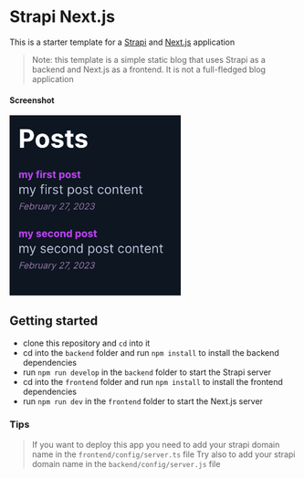 # Strapi Next.js

This is a starter template for a [Strapi](https://strapi.io) and [Next.js](https://nextjs.org/) application

> Note: this template is a simple static blog that uses Strapi as a backend and Next.js as a frontend. It is not a full-fledged blog application

#### Screenshot

<img src="screenshot.png" alt="screenshot" width="300">

## Getting started

- clone this repository and `cd` into it
- cd into the `backend` folder and run `npm install` to install the backend dependencies
- run `npm run develop` in the `backend` folder to start the Strapi server
- cd into the `frontend` folder and run `npm install` to install the frontend dependencies
- run `npm run dev` in the `frontend` folder to start the Next.js server

### Tips

> If you want to deploy this app you need to add your strapi domain name in the `frontend/config/server.ts` file
> Try also to add your strapi domain name in the `backend/config/server.js` file
